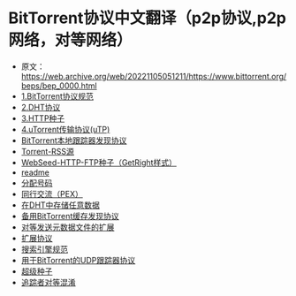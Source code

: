 # BitTorrent协议中文翻译（p2p协议,p2p网络，对等网络）  
 - 原文：https://web.archive.org/web/20221105051211/https://www.bittorrent.org/beps/bep_0000.html
- [1.BitTorrent协议规范](https://github.com/ccq18/bittorrent-cn/blob/master/1.BitTorrent协议规范.md)  
- [2.DHT协议](https://github.com/ccq18/bittorrent-cn/blob/master/2.DHT协议.md)  
- [3.HTTP种子](https://github.com/ccq18/bittorrent-cn/blob/master/3.HTTP种子.md)  
- [4.uTorrent传输协议(uTP)](https://github.com/ccq18/bittorrent-cn/blob/master/4.uTorrent传输协议(uTP).md)  
- [BitTorrent本地跟踪器发现协议](https://github.com/ccq18/bittorrent-cn/blob/master/BitTorrent本地跟踪器发现协议.md)  
- [Torrent-RSS源](https://github.com/ccq18/bittorrent-cn/blob/master/Torrent-RSS源.md)  
- [WebSeed-HTTP-FTP种子（GetRight样式）](https://github.com/ccq18/bittorrent-cn/blob/master/WebSeed-HTTP-FTP种子（GetRight样式）.md)  
- [readme](https://github.com/ccq18/bittorrent-cn/blob/master/readme.md)  
- [分配号码](https://github.com/ccq18/bittorrent-cn/blob/master/分配号码.md)  
- [同行交流（PEX）](https://github.com/ccq18/bittorrent-cn/blob/master/同行交流（PEX）.md)  
- [在DHT中存储任意数据](https://github.com/ccq18/bittorrent-cn/blob/master/在DHT中存储任意数据.md)  
- [备用BitTorrent缓存发现协议](https://github.com/ccq18/bittorrent-cn/blob/master/备用BitTorrent缓存发现协议.md)  
- [对等发送元数据文件的扩展](https://github.com/ccq18/bittorrent-cn/blob/master/对等发送元数据文件的扩展.md)  
- [扩展协议](https://github.com/ccq18/bittorrent-cn/blob/master/扩展协议.md)  
- [搜索引擎规范](https://github.com/ccq18/bittorrent-cn/blob/master/搜索引擎规范.md)  
- [用于BitTorrent的UDP跟踪器协议](https://github.com/ccq18/bittorrent-cn/blob/master/用于BitTorrent的UDP跟踪器协议.md)  
- [超级种子](https://github.com/ccq18/bittorrent-cn/blob/master/超级种子.md)  
- [追踪者对等混淆](https://github.com/ccq18/bittorrent-cn/blob/master/追踪者对等混淆.md)  
